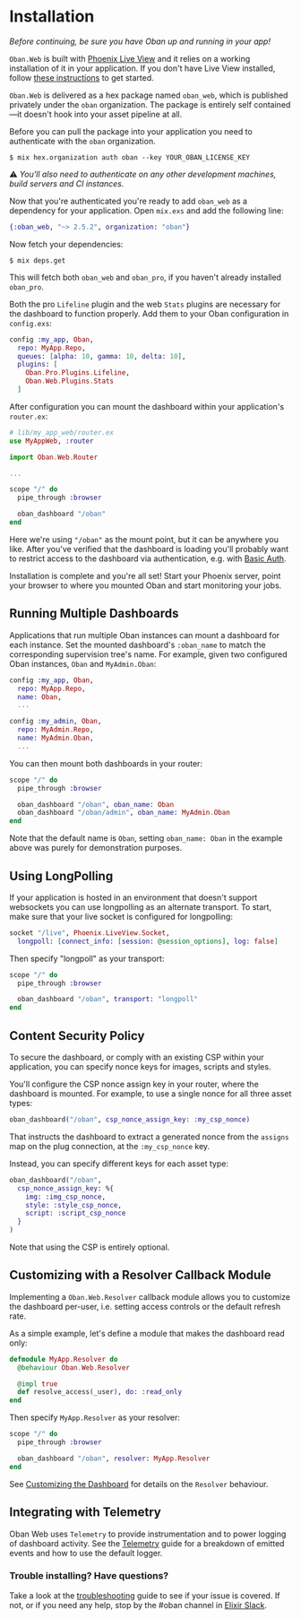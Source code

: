# Installation

_Before continuing, be sure you have Oban up and running in your app!_

`Oban.Web` is built with [Phoenix Live View][plv] and it relies on a working
installation of it in your application. If you don't have Live View
installed, follow [these instructions][lvi] to get started.

`Oban.Web` is delivered as a hex package named `oban_web`, which is published
privately under the `oban` organization. The package is entirely self
contained—it doesn't hook into your asset pipeline at all.

Before you can pull the package into your application you need to authenticate
with the `oban` organization.

```console
$ mix hex.organization auth oban --key YOUR_OBAN_LICENSE_KEY
```

⚠️ _You'll also need to authenticate on any other development machines, build
servers and CI instances._

Now that you're authenticated you're ready to add `oban_web` as a dependency for
your application. Open `mix.exs` and add the following line:

```elixir
{:oban_web, "~> 2.5.2", organization: "oban"}
```

Now fetch your dependencies:

```console
$ mix deps.get
```

This will fetch both `oban_web` and `oban_pro`, if you haven't already installed
`oban_pro`.

Both the pro `Lifeline` plugin and the web `Stats` plugins are necessary for the
dashboard to function properly. Add them to your Oban configuration in
`config.exs`:

```elixir
config :my_app, Oban,
  repo: MyApp.Repo,
  queues: [alpha: 10, gamma: 10, delta: 10],
  plugins: [
    Oban.Pro.Plugins.Lifeline,
    Oban.Web.Plugins.Stats
  ]
```

After configuration you can mount the dashboard within your application's
`router.ex`:

```elixir
# lib/my_app_web/router.ex
use MyAppWeb, :router

import Oban.Web.Router

...

scope "/" do
  pipe_through :browser

  oban_dashboard "/oban"
end
```

Here we're using `"/oban"` as the mount point, but it can be anywhere you like.
After you've verified that the dashboard is loading you'll probably want to
restrict access to the dashboard via authentication, e.g. with [Basic Auth][ba].

Installation is complete and you're all set! Start your Phoenix server, point
your browser to where you mounted Oban and start monitoring your jobs.

## Running Multiple Dashboards

Applications that run multiple Oban instances can mount a dashboard for each
instance. Set the mounted dashboard's `:oban_name` to match the corresponding
supervision tree's name. For example, given two configured Oban instances,
`Oban` and `MyAdmin.Oban`:

```elixir
config :my_app, Oban,
  repo: MyApp.Repo,
  name: Oban,
  ...

config :my_admin, Oban,
  repo: MyAdmin.Repo,
  name: MyAdmin.Oban,
  ...
```

You can then mount both dashboards in your router:

```elixir
scope "/" do
  pipe_through :browser

  oban_dashboard "/oban", oban_name: Oban
  oban_dashboard "/oban/admin", oban_name: MyAdmin.Oban
end
```

Note that the default name is `Oban`, setting `oban_name: Oban` in the example
above was purely for demonstration purposes.

## Using LongPolling

If your application is hosted in an environment that doesn't support websockets
you can use longpolling as an alternate transport. To start, make sure that your
live socket is configured for longpolling:

```elixir
socket "/live", Phoenix.LiveView.Socket,
  longpoll: [connect_info: [session: @session_options], log: false]
```

Then specify "longpoll" as your transport:

```elixir
scope "/" do
  pipe_through :browser

  oban_dashboard "/oban", transport: "longpoll"
end
```

## Content Security Policy

To secure the dashboard, or comply with an existing CSP within your application,
you can specify nonce keys for images, scripts and styles.

You'll configure the CSP nonce assign key in your router, where the dashboard is
mounted. For example, to use a single nonce for all three asset types:

```elixir
oban_dashboard("/oban", csp_nonce_assign_key: :my_csp_nonce)
```

That instructs the dashboard to extract a generated nonce from the `assigns` map
on the plug connection, at the `:my_csp_nonce` key.

Instead, you can specify different keys for each asset type:

```elixir
oban_dashboard("/oban",
  csp_nonce_assign_key: %{
    img: :img_csp_nonce,
    style: :style_csp_nonce,
    script: :script_csp_nonce
  }
)
```

Note that using the CSP is entirely optional.

## Customizing with a Resolver Callback Module

Implementing a `Oban.Web.Resolver` callback module allows you to customize the
dashboard per-user, i.e. setting access controls or the default refresh rate.

As a simple example, let's define a module that makes the dashboard read only:

```elixir
defmodule MyApp.Resolver do
  @behaviour Oban.Web.Resolver

  @impl true
  def resolve_access(_user), do: :read_only
end
```

Then specify `MyApp.Resolver` as your resolver:

```elixir
scope "/" do
  pipe_through :browser

  oban_dashboard "/oban", resolver: MyApp.Resolver
end
```

See [Customizing the Dashboard][cus] for details on the `Resolver` behaviour.

## Integrating with Telemetry

Oban Web uses `Telemetry` to provide instrumentation and to power logging
of dashboard activity. See the [Telemetry][tel] guide for a breakdown of emitted
events and how to use the default logger.

### Trouble installing? Have questions?

Take a look at the [troubleshooting][faq] guide to see if your issue is covered.
If not, or if you need any help, stop by the #oban channel in [Elixir Slack][sla].

[plv]: https://github.com/phoenixframework/phoenix_live_view
[lvi]: https://github.com/phoenixframework/phoenix_live_view#installation
[faq]: web_troubleshooting.html
[cus]: web_customizing.html
[tel]: web_telemetry.html
[sla]: https://elixir-slackin.herokuapp.com
[ba]: https://hexdocs.pm/basic_auth/readme.html
